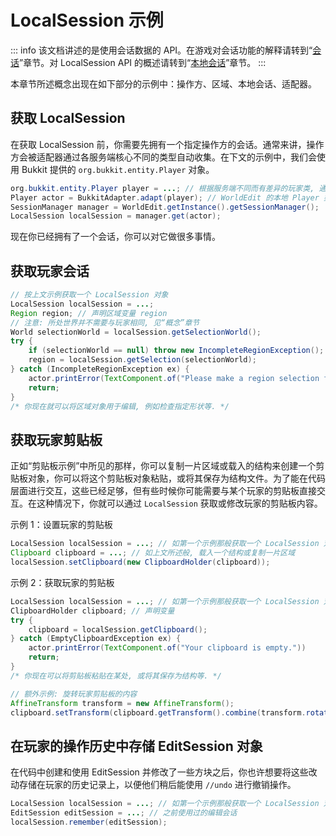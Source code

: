 # LocalSession 示例

::: info
该文档讲述的是使用会话数据的 API。在游戏对会话功能的解释请转到“[会话](usage.general.sessions.md)”章节。对 LocalSession API 的概述请转到“[本地会话](developer-api.api-concepts.local-sessions.md)”章节。
:::

本章节所述概念出现在如下部分的示例中：操作方、区域、本地会话、适配器。

## 获取 LocalSession

在获取 LocalSession 前，你需要先拥有一个指定操作方的会话。通常来讲，操作方会被适配器通过各服务端核心不同的类型自动收集。在下文的示例中，我们会使用 Bukkit 提供的 `org.bukkit.entity.Player` 对象。
```Java
org.bukkit.entity.Player player = ...; // 根据服务端不同而有差异的玩家类, 通常会从命令、事件等内容中被收集.
Player actor = BukkitAdapter.adapt(player); // WorldEdit 的本地 Player 类, 继承了 Actor
SessionManager manager = WorldEdit.getInstance().getSessionManager();
LocalSession localSession = manager.get(actor);
```
现在你已经拥有了一个会话，你可以对它做很多事情。

## 获取玩家会话
```Java
// 按上文示例获取一个 LocalSession 对象
LocalSession localSession = ...;
Region region; // 声明区域变量 region
// 注意: 所处世界并不需要与玩家相同, 见“概念”章节
World selectionWorld = localSession.getSelectionWorld();
try {
    if (selectionWorld == null) throw new IncompleteRegionException();
    region = localSession.getSelection(selectionWorld);
} catch (IncompleteRegionException ex) {
    actor.printError(TextComponent.of("Please make a region selection first."));
    return;
}
/* 你现在就可以将区域对象用于编辑, 例如检查指定形状等. */
```

## 获取玩家剪贴板

正如“剪贴板示例”中所见的那样，你可以复制一片区域或载入的结构来创建一个剪贴板对象，你可以将这个剪贴板对象粘贴，或将其保存为结构文件。为了能在代码层面进行交互，这些已经足够，但有些时候你可能需要与某个玩家的剪贴板直接交互。在这种情况下，你就可以通过 `LocalSession` 获取或修改玩家的剪贴板内容。

示例 1：设置玩家的剪贴板
```Java
LocalSession localSession = ...; // 如第一个示例那般获取一个 LocalSession 对象
Clipboard clipboard = ...; // 如上文所述般, 载入一个结构或复制一片区域
localSession.setClipboard(new ClipboardHolder(clipboard));
```

示例 2：获取玩家的剪贴板
```Java
LocalSession localSession = ...; // 如第一个示例那般获取一个 LocalSession 对象
ClipboardHolder clipboard; // 声明变量
try {
    clipboard = localSession.getClipboard();
} catch (EmptyClipboardException ex) {
    actor.printError(TextComponent.of("Your clipboard is empty."))
    return;
}
/* 你现在可以将剪贴板粘贴在某处, 或将其保存为结构等. */

// 额外示例: 旋转玩家剪贴板的内容
AffineTransform transform = new AffineTransform();
clipboard.setTransform(clipboard.getTransform().combine(transform.rotateY(90)));
```

## 在玩家的操作历史中存储 EditSession 对象

在代码中创建和使用 EditSession 并修改了一些方块之后，你也许想要将这些改动存储在玩家的历史记录上，以便他们稍后能使用 `//undo` 进行撤销操作。
```Java
LocalSession localSession = ...; // 如第一个示例那般获取一个 LocalSession 对象
EditSession editSession = ...; // 之前使用过的编辑会话
localSession.remember(editSession);
```